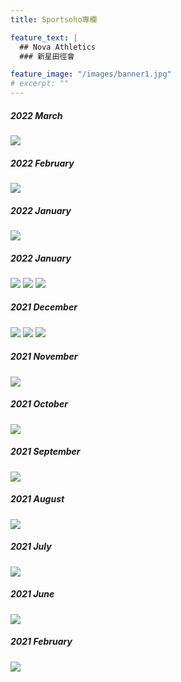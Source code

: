 ```yaml
---
title: Sportsoho專欄

feature_text: |
  ## Nova Athletics
  ### 新星田徑會

feature_image: "/images/banner1.jpg"
# excerpt: ""
---
```

##### 2022 March

![](/images/2022_3.jpeg)

##### 2022 February

![](/images/2022_2.jpeg)

##### 2022 January

![](/images/2022_2.jpeg)

##### 2022 January

![](/images/2022_1.jpeg)
![](/images/2022_1_1.jpeg)
![](/images/2022_1_2.jpeg)

##### 2021 December

![](/images/2021_12.jpeg)
![](/images/2021_12_1.jpeg)
![](/images/2021_12_2.jpeg)

##### 2021 November

![](/images/2021_11.jpg)

##### 2021 October

![](/images/2021_10.jpg)

##### 2021 September

![](/images/2021_9.jpg)

##### 2021 August

![](/images/2021_8.jpg)

##### 2021 July

![](/images/2021_7.jpg)

##### 2021 June

![](/images/2021_6.jpg)

##### 2021 February

![](/images/2021_2.jpeg)

